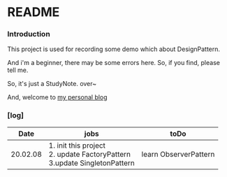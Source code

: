 # README
### Introduction
This project is  used for recording some demo which about DesignPattern.

And i'm a beginner, there may be some errors here. So, if you find, please tell me.

So, it's just a StudyNote. over~

And, welcome to [my personal blog](http://9xigua.xyz/)

### [log]
Date   | jobs   | toDo
-------| ------ | -----
20.02.08 | 1. init this project<br> 2. update FactoryPattern<br> 3.update SingletonPattern | learn ObserverPattern